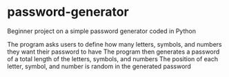 # password-generator
Beginner project on a simple password generator coded in Python

The program asks users to define how many letters, symbols, and numbers they want their password to have
The program then generates a password of a total length of the letters, symbols, and numbers
The position of each letter, symbol, and number is random in the generated password

